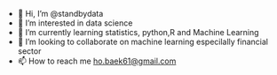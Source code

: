- 👋 Hi, I’m @standbydata
- 👀 I’m interested in data science
- 🌱 I’m currently learning statistics, python,R and Machine Learning
- 💞️ I’m looking to collaborate on machine learning especilally financial sector
- 📫 How to reach me ho.baek61@gmail.com

<!---
standbydata/standbydata is a ✨ special ✨ repository because its `README.md` (this file) appears on your GitHub profile.
You can click the Preview link to take a look at your changes.
--->
